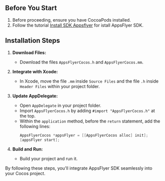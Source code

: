 
## Before You Start

1. Before proceeding, ensure you have CocoaPods installed.
2. Follow the tutorial [Install SDK Appsflyer](https://dev.appsflyer.com/hc/docs/install-ios-sdk) for istall AppsFlyer SDK.

## Installation Steps

1. **Download Files:**
   - Download the files `AppsFlyerCocos.h` and `AppsFlyerCocos.mm`.

2. **Integrate with Xcode:**
   - In Xcode, move the file `.mm` inside `Source Files` and the file `.h` inside `Header Files` within your project folder.

3. **Update AppDelegate:**
   - Open `AppDelegate` in your project folder.
   - Import `AppsFlyerCocos.h` by adding `#import "AppsFlyerCocos.h"` at the top.
   - Within the `application` method, before the `return` statement, add the following lines:
     ```objective-c
     AppsFlyerCocos *appsFlyer = [[AppsFlyerCocos alloc] init];
     [appsFlyer start];
     ```

4. **Build and Run:**
   - Build your project and run it.

By following these steps, you'll integrate AppsFlyer SDK seamlessly into your Cocos project.

